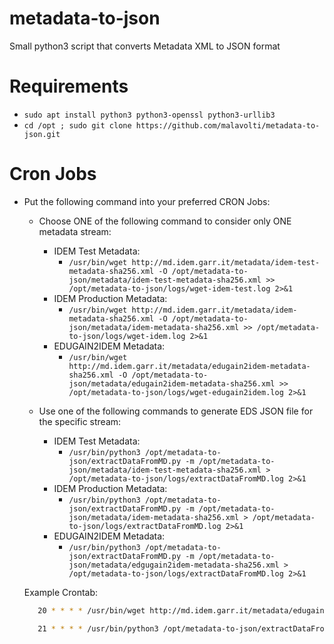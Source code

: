 # metadata-to-json
Small python3 script that converts Metadata XML to JSON format

# Requirements

* `sudo apt install python3 python3-openssl python3-urllib3`
* `cd /opt ; sudo git clone https://github.com/malavolti/metadata-to-json.git`

# Cron Jobs
* Put the following command into your preferred CRON Jobs:
  * Choose ONE of the following command to consider only ONE metadata stream:
    * IDEM Test Metadata: 
      * `/usr/bin/wget http://md.idem.garr.it/metadata/idem-test-metadata-sha256.xml -O /opt/metadata-to-json/metadata/idem-test-metadata-sha256.xml >> /opt/metadata-to-json/logs/wget-idem-test.log 2>&1`
    * IDEM Production Metadata:
      * `/usr/bin/wget http://md.idem.garr.it/metadata/idem-metadata-sha256.xml -O /opt/metadata-to-json/metadata/idem-metadata-sha256.xml >> /opt/metadata-to-json/logs/wget-idem.log 2>&1`
    * EDUGAIN2IDEM Metadata:
      * `/usr/bin/wget http://md.idem.garr.it/metadata/edugain2idem-metadata-sha256.xml -O /opt/metadata-to-json/metadata/edugain2idem-metadata-sha256.xml >> /opt/metadata-to-json/logs/wget-edugain2idem.log 2>&1`

  * Use one of the following commands to generate EDS JSON file for the specific stream:
    * IDEM Test Metadata:
      * `/usr/bin/python3 /opt/metadata-to-json/extractDataFromMD.py -m /opt/metadata-to-json/metadata/idem-test-metadata-sha256.xml > /opt/metadata-to-json/logs/extractDataFromMD.log 2>&1`
    * IDEM Production Metadata:
      * `/usr/bin/python3 /opt/metadata-to-json/extractDataFromMD.py -m /opt/metadata-to-json/metadata/idem-metadata-sha256.xml > /opt/metadata-to-json/logs/extractDataFromMD.log 2>&1`
    * EDUGAIN2IDEM Metadata:
      * `/usr/bin/python3 /opt/metadata-to-json/extractDataFromMD.py -m /opt/metadata-to-json/metadata/edgugain2idem-metadata-sha256.xml > /opt/metadata-to-json/logs/extractDataFromMD.log 2>&1`

  Example Crontab:
  ```bash
     20 * * * * /usr/bin/wget http://md.idem.garr.it/metadata/edugain2idem-metadata-sha256.xml -O /opt/metadata-to-json/metadata/edugain2idem-metadata-sha256.xml > /opt/metadata-to-json/logs/wget-edugain2idem.log 2>&1

     21 * * * * /usr/bin/python3 /opt/metadata-to-json/extractDataFromMD.py -m /opt/metadata-to-json/metadata/edugain2idem-metadata-sha256.xml > /opt/metadata-to-json/logs/extractDataFromMD.log 2>&1
  ```

